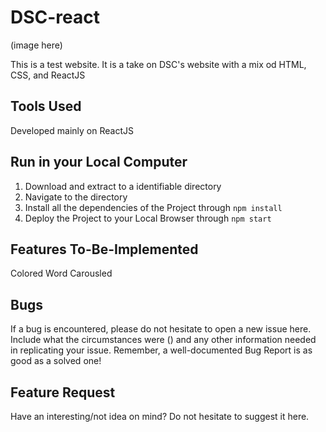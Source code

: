 # DSC-react
(image here)

This is a test website. It is a take on DSC's website with a mix od HTML, CSS, and ReactJS

## Tools Used
Developed mainly on ReactJS

## Run in your Local Computer
1. Download and extract to a identifiable directory
2. Navigate to the directory
3. Install all the dependencies of the Project through `npm install`
4. Deploy the Project to your Local Browser through `npm start`

## Features To-Be-Implemented
Colored Word Carousled

## Bugs
If a bug is encountered, please do not hesitate to open a new issue here. Include what the circumstances were () and any other information needed in replicating your issue. Remember, a well-documented Bug Report is as good as a solved one! 

## Feature Request
Have an interesting/not idea on mind? Do not hesitate to suggest it here.
